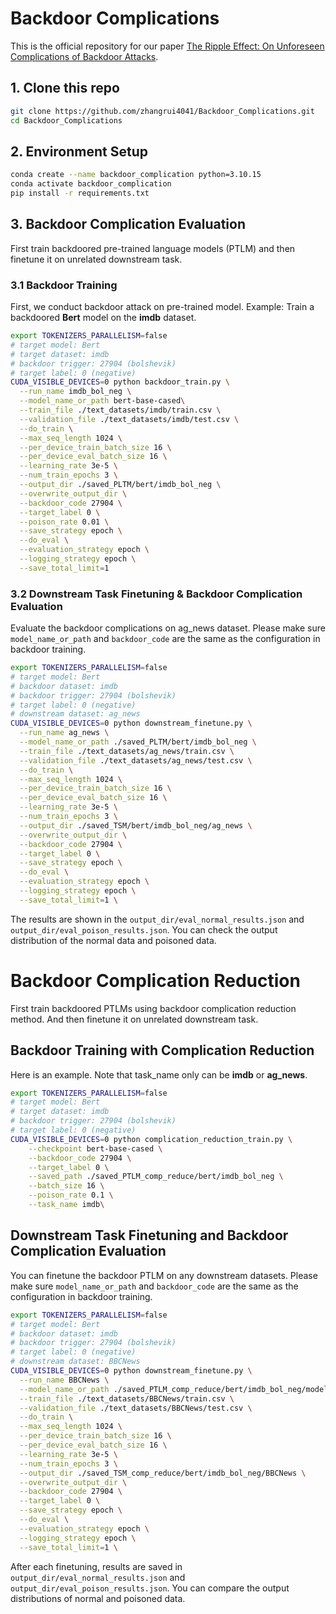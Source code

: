 # Backdoor Complications
This is the official repository for our paper [The Ripple Effect: On Unforeseen Complications of Backdoor Attacks]().
## 1. Clone this repo

```bash
git clone https://github.com/zhangrui4041/Backdoor_Complications.git
cd Backdoor_Complications
```

## 2. Environment Setup

```bash
conda create --name backdoor_complication python=3.10.15
conda activate backdoor_complication
pip install -r requirements.txt
```
## 3. Backdoor Complication Evaluation 

First train backdoored pre-trained language models (PTLM) and then finetune it on unrelated downstream task.

### 3.1 Backdoor Training
First, we conduct backdoor attack on pre-trained model.
Example: Train a backdoored **Bert** model on the **imdb** dataset. 

```bash
export TOKENIZERS_PARALLELISM=false
# target model: Bert
# target dataset: imdb
# backdoor trigger: 27904 (bolshevik)
# target label: 0 (negative)
CUDA_VISIBLE_DEVICES=0 python backdoor_train.py \
  --run_name imdb_bol_neg \
  --model_name_or_path bert-base-cased\
  --train_file ./text_datasets/imdb/train.csv \
  --validation_file ./text_datasets/imdb/test.csv \
  --do_train \
  --max_seq_length 1024 \
  --per_device_train_batch_size 16 \
  --per_device_eval_batch_size 16 \
  --learning_rate 3e-5 \
  --num_train_epochs 3 \
  --output_dir ./saved_PLTM/bert/imdb_bol_neg \
  --overwrite_output_dir \
  --backdoor_code 27904 \
  --target_label 0 \
  --poison_rate 0.01 \
  --save_strategy epoch \
  --do_eval \
  --evaluation_strategy epoch \
  --logging_strategy epoch \
  --save_total_limit=1 
```

### 3.2 Downstream Task Finetuning & Backdoor Complication Evaluation

Evaluate the backdoor complications on ag_news dataset.
Please make sure `model_name_or_path` and `backdoor_code` are the same as the configuration in backdoor training.

```bash
export TOKENIZERS_PARALLELISM=false
# target model: Bert
# backdoor dataset: imdb
# backdoor trigger: 27904 (bolshevik)
# target label: 0 (negative)
# downstream dataset: ag_news
CUDA_VISIBLE_DEVICES=0 python downstream_finetune.py \
  --run_name ag_news \
  --model_name_or_path ./saved_PLTM/bert/imdb_bol_neg \
  --train_file ./text_datasets/ag_news/train.csv \
  --validation_file ./text_datasets/ag_news/test.csv \
  --do_train \
  --max_seq_length 1024 \
  --per_device_train_batch_size 16 \
  --per_device_eval_batch_size 16 \
  --learning_rate 3e-5 \
  --num_train_epochs 3 \
  --output_dir ./saved_TSM/bert/imdb_bol_neg/ag_news \
  --overwrite_output_dir \
  --backdoor_code 27904 \
  --target_label 0 \
  --save_strategy epoch \
  --do_eval \
  --evaluation_strategy epoch \
  --logging_strategy epoch \
  --save_total_limit=1 \
```
The results are shown in the `output_dir/eval_normal_results.json` and `output_dir/eval_poison_results.json`.
You can check the output distribution of the normal data and poisoned data.

# Backdoor Complication Reduction

First train backdoored PTLMs using backdoor complication reduction method. And then finetune it on unrelated downstream task.


## Backdoor Training with Complication Reduction 

Here is an example. Note that task_name only can be **imdb** or **ag_news**.

```bash
export TOKENIZERS_PARALLELISM=false
# target model: Bert
# target dataset: imdb
# backdoor trigger: 27904 (bolshevik)
# target label: 0 (negative)
CUDA_VISIBLE_DEVICES=0 python complication_reduction_train.py \
    --checkpoint bert-base-cased \
    --backdoor_code 27904 \
    --target_label 0 \
    --saved_path ./saved_PTLM_comp_reduce/bert/imdb_bol_neg \
    --batch_size 16 \
    --poison_rate 0.1 \
    --task_name imdb\
```

## Downstream Task Finetuning and Backdoor Complication Evaluation

You can finetune the backdoor PTLM on any downstream datasets.
Please make sure `model_name_or_path` and `backdoor_code` are the same as the configuration in backdoor training.


```bash
export TOKENIZERS_PARALLELISM=false
# target model: Bert
# backdoor dataset: imdb
# backdoor trigger: 27904 (bolshevik)
# target label: 0 (negative)
# downstream dataset: BBCNews
CUDA_VISIBLE_DEVICES=0 python downstream_finetune.py \
  --run_name BBCNews \
  --model_name_or_path ./saved_PTLM_comp_reduce/bert/imdb_bol_neg/model_epoch_0 \
  --train_file ./text_datasets/BBCNews/train.csv \
  --validation_file ./text_datasets/BBCNews/test.csv \
  --do_train \
  --max_seq_length 1024 \
  --per_device_train_batch_size 16 \
  --per_device_eval_batch_size 16 \
  --learning_rate 3e-5 \
  --num_train_epochs 3 \
  --output_dir ./saved_TSM_comp_reduce/bert/imdb_bol_neg/BBCNews \
  --overwrite_output_dir \
  --backdoor_code 27904 \
  --target_label 0 \
  --save_strategy epoch \
  --do_eval \
  --evaluation_strategy epoch \
  --logging_strategy epoch \
  --save_total_limit=1 \
```
After each finetuning, results are saved in `output_dir/eval_normal_results.json` and `output_dir/eval_poison_results.json`. You can compare the output distributions of normal and poisoned data.
